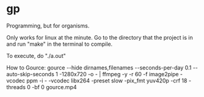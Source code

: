 # gp
Programming, but for organisms.

Only works for linux at the minute. 
Go to the directory that the project is in and run "make" in the terminal to compile.

To execute, do "./a.out"

How to Gource: gource --hide dirnames,filenames --seconds-per-day 0.1 --auto-skip-seconds 1 -1280x720 -o - | ffmpeg -y -r 60 -f image2pipe -vcodec ppm -i - -vcodec libx264 -preset slow -pix_fmt yuv420p -crf 18 -threads 0 -bf 0 gource.mp4
